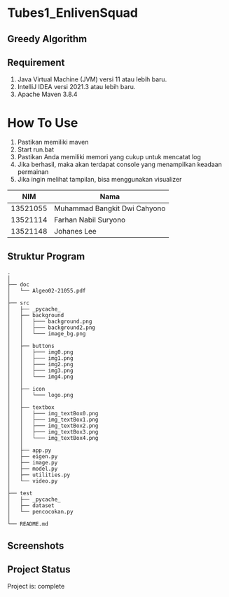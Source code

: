 # Tubes1_EnlivenSquad

## Greedy Algorithm


## Requirement
1. Java Virtual Machine (JVM) versi 11 atau lebih baru.
2. IntelliJ IDEA versi 2021.3 atau lebih baru.
3. Apache Maven 3.8.4

# How To Use
1. Pastikan memiliki maven
2. Start run.bat
3. Pastikan Anda memiliki memori yang cukup untuk mencatat log
4. Jika berhasil, maka akan terdapat console yang menampilkan keadaan permainan
5. Jika ingin melihat tampilan, bisa menggunakan visualizer

| NIM      | Nama                         |
| -------- | ---------------------------- |
| 13521055 | Muhammad Bangkit Dwi Cahyono |
| 13521114 | Farhan Nabil Suryono         |
| 13521148 | Johanes Lee	                |

## Struktur Program
```
.
│ 
├── doc
│   └── Algeo02-21055.pdf
│ 
├── src
│   ├── _pycache_
│   ├── background
│   │   ├─── background.png
│   │   ├─── background2.png
│   │   └─── image_bg.png
│   │
│   ├── buttons
│   │   ├─── img0.png		
│   │   ├─── img1.png		
│   │   ├─── img2.png	
│   │   ├─── img3.png		
│   │   └─── img4.png
│   │
│   ├── icon
│   │   └─── logo.png		
│   │
│   ├── textbox
│   │   ├─── img_textBox0.png
│   │   ├─── img_textBox1.png
│   │   ├─── img_textBox2.png
│   │   ├─── img_textBox3.png
│   │   └─── img_textBox4.png
│   │
│   ├── app.py
│   ├── eigen.py
│   ├── image.py
│   ├── model.py
│   ├── utilities.py
│   └── video.py
│  
├── test
│   ├── _pycache_
│   ├── dataset
│   └── pencocokan.py
│
└── README.md  
```

## Screenshots

## Project Status
Project is: complete
